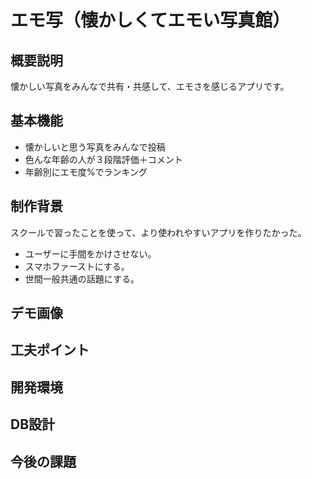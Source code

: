 # エモ写（懐かしくてエモい写真館）

## 概要説明
懐かしい写真をみんなで共有・共感して、エモさを感じるアプリです。

## 基本機能
- 懐かしいと思う写真をみんなで投稿
- 色んな年齢の人が３段階評価＋コメント
- 年齢別にエモ度%でランキング

## 制作背景
スクールで習ったことを使って、より使われやすいアプリを作りたかった。
- ユーザーに手間をかけさせない。
- スマホファーストにする。
- 世間一般共通の話題にする。

## デモ画像



## 工夫ポイント

## 開発環境

## DB設計

## 今後の課題
